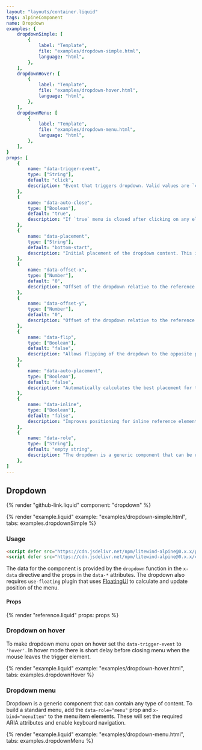 ```yaml
---
layout: "layouts/container.liquid"
tags: alpineComponent
name: Dropdown
examples: {
    dropdownSimple: [
        {
            label: "Template",
            file: "examples/dropdown-simple.html",
            language: "html",
        },
    ],
    dropdownHover: [
        {
            label: "Template",
            file: "examples/dropdown-hover.html",
            language: "html",
        },
    ],
    dropdownMenu: [
        {
            label: "Template",
            file: "examples/dropdown-menu.html",
            language: "html",
        },
    ],
}
props: [
    {
        name: "data-trigger-event",
        type: ["String"],
        default: "click",
        description: "Event that triggers dropdown. Valid values are `click` or `hover`.",
    },
    {
        name: "data-auto-close",
        type: ["Boolean"],
        default: "true",
        description: "If `true` menu is closed after clicking on any element inside.",
    },
    {
        name: "data-placement",
        type: ["String"],
        default: "bottom-start",
        description: "Initial placement of the dropdown content. This is a FloatingUI option, see [documentation](https://floating-ui.com/docs/computePosition#placement) for examples and usage.",
    },
    {
        name: "data-offset-x",
        type: ["Number"],
        default: "0",
        description: "Offset of the dropdown relative to the reference element. This is a FloatingUI option, see [documentation](https://floating-ui.com/docs/offset) for examples and usage.",
    },
    {
        name: "data-offset-y",
        type: ["Number"],
        default: "0",
        description: "Offset of the dropdown relative to the reference element. This is a FloatingUI option, see [documentation](https://floating-ui.com/docs/offset) for examples and usage.",
    },
    {
        name: "data-flip",
        type: ["Boolean"],
        default: "false",
        description: "Allows flipping of the dropdown to the opposite placement if it is outside the current view. This is a FloatingUI option, see [documentation](https://floating-ui.com/docs/flip) for examples and usage.",
    },
    {
        name: "data-auto-placement",
        type: ["Boolean"],
        default: "false",
        description: "Automatically calculates the best placement for the floating element. This is a FloatingUI option, see [documentation](https://floating-ui.com/docs/autoPlacement) for examples and usage.",
    },
    {
        name: "data-inline",
        type: ["Boolean"],
        default: "false",
        description: "Improves positioning for inline reference elements that span multiple lines. This is a FloatingUI option, see [documentation](https://floating-ui.com/docs/inline) for examples and usage.",
    },
    {
        name: "data-role",
        type: ["String"],
        default: "empty string",
        description: "The dropdown is a generic component that can be used in a variety of applications. If you're  building something more specific, such as a menu or listbox, you can use this prop to automatically apply the ARIA attributes. Valid values are `menu`, `listbox` and `dialog`. By default, if this prop is not set, only the ARIA attributes for expandable content are included.",
    },
]
---
```

## Dropdown

{% render "github-link.liquid" component: "dropdown" %}

{% render "example.liquid" example: "examples/dropdown-simple.html", tabs: examples.dropdownSimple %}

### Usage

```html
<script defer src="https://cdn.jsdelivr.net/npm/litewind-alpine@0.x.x/plugins/use-floating/dist/cdn.min.js"></script>
<script defer src="https://cdn.jsdelivr.net/npm/litewind-alpine@0.x.x/components/dropdown/dist/cdn.min.js"></script>
```

The data for the component is provided by the `dropdown` function in the `x-data` directive and the props in the `data-*` attributes. The dropdown also requires `use-floating` plugin that uses [FloatingUI](https://floating-ui.com/) to calculate and update position of the menu.

#### Props

{% render "reference.liquid" props: props %}

### Dropdown on hover

To make dropdown menu open on hover set the `data-trigger-event` to `'hover'`. In hover mode there is short delay before closing menu when the mouse leaves the trigger element.

{% render "example.liquid" example: "examples/dropdown-hover.html", tabs: examples.dropdownHover %}

### Dropdown menu

Dropdown is a generic component that can contain any type of content. To build a standard menu, add the `data-role="menu"` prop and `x-bind="menuItem"` to the menu item elements. These will set the required ARIA attributes and enable keyboard navigation.

{% render "example.liquid" example: "examples/dropdown-menu.html", tabs: examples.dropdownMenu %}
